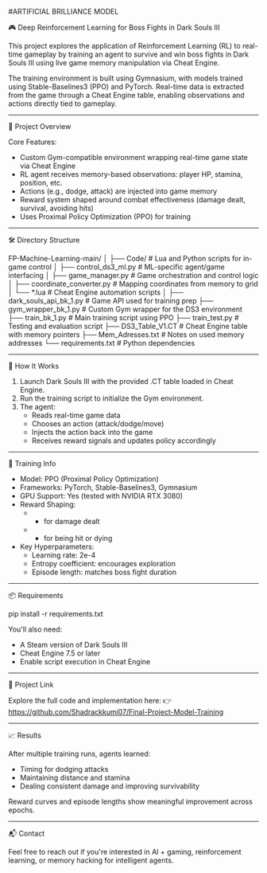 #ARTIFICIAL BRILLIANCE MODEL


🎮 Deep Reinforcement Learning for Boss Fights in Dark Souls III

This project explores the application of Reinforcement Learning (RL) to real-time gameplay by training an agent to survive and win boss fights in Dark Souls III using live game memory manipulation via Cheat Engine.

The training environment is built using Gymnasium, with models trained using Stable-Baselines3 (PPO) and PyTorch. Real-time data is extracted from the game through a Cheat Engine table, enabling observations and actions directly tied to gameplay.

---

🧠 Project Overview

Core Features:
- Custom Gym-compatible environment wrapping real-time game state via Cheat Engine
- RL agent receives memory-based observations: player HP, stamina, position, etc.
- Actions (e.g., dodge, attack) are injected into game memory
- Reward system shaped around combat effectiveness (damage dealt, survival, avoiding hits)
- Uses Proximal Policy Optimization (PPO) for training

---

🛠️ Directory Structure

FP-Machine-Learning-main/
│
├── Code/                     # Lua and Python scripts for in-game control
│   ├── control_ds3_ml.py     # ML-specific agent/game interfacing
│   ├── game_manager.py       # Game orchestration and control logic
│   ├── coordinate_converter.py  # Mapping coordinates from memory to grid
│   └── *.lua                 # Cheat Engine automation scripts
│
├── dark_souls_api_bk_1.py    # Game API used for training prep
├── gym_wrapper_bk_1.py       # Custom Gym wrapper for the DS3 environment
├── train_bk_1.py             # Main training script using PPO
├── train_test.py             # Testing and evaluation script
├── DS3_Table_V1.CT           # Cheat Engine table with memory pointers
├── Mem_Adresses.txt          # Notes on used memory addresses
└── requirements.txt          # Python dependencies

---

🚀 How It Works

1. Launch Dark Souls III with the provided .CT table loaded in Cheat Engine.
2. Run the training script to initialize the Gym environment.
3. The agent:
   - Reads real-time game data
   - Chooses an action (attack/dodge/move)
   - Injects the action back into the game
   - Receives reward signals and updates policy accordingly

---

🧪 Training Info

- Model: PPO (Proximal Policy Optimization)
- Frameworks: PyTorch, Stable-Baselines3, Gymnasium
- GPU Support: Yes (tested with NVIDIA RTX 3080)
- Reward Shaping:
  - + for damage dealt
  - - for being hit or dying
- Key Hyperparameters:
  - Learning rate: 2e-4
  - Entropy coefficient: encourages exploration
  - Episode length: matches boss fight duration

---

📦 Requirements

pip install -r requirements.txt

You'll also need:
- A Steam version of Dark Souls III
- Cheat Engine 7.5 or later
- Enable script execution in Cheat Engine

---

📂 Project Link

Explore the full code and implementation here:
👉 https://github.com/Shadrackkumi07/Final-Project-Model-Training

---

📈 Results

After multiple training runs, agents learned:
- Timing for dodging attacks
- Maintaining distance and stamina
- Dealing consistent damage and improving survivability

Reward curves and episode lengths show meaningful improvement across epochs.

---

📬 Contact

Feel free to reach out if you're interested in AI + gaming, reinforcement learning, or memory hacking for intelligent agents.
